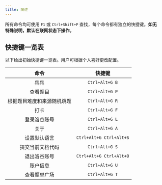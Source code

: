 ```yaml
---
title: 简述
---
```


所有命令均可使用 `F1` 或 `Ctrl+Shift+P` 查找，每个命令都有独立的快捷键。**如无特殊说明，默认在联网状态下操作。**

## 快捷键一览表

以下给出初始快捷键一览表。用户可根据个人喜好更改配置。

| 命令 | 快捷键 |
|:---:|:---:|
| 犇犇 | `Ctrl+Alt+G B` |
| 查看题目 | `Ctrl+Alt+G P` |
| 根据题目难度和来源随机跳题 | `Ctrl+Alt+G R` |
| 打卡 | `Ctrl+Alt+G F` |
| 登录洛谷账号 | `Ctrl+Alt+G L` |
| 关于 | `Ctrl+Alt+G A` |
| 设置默认语言 | `Ctrl+Alt+G Ctrl+Alt+S` |
| 提交当前文档代码 | `Ctrl+Alt+G S` |
| 退出洛谷账号 | `Ctrl+Alt+G Ctrl+Alt+O` |
| 账户信息 | `Ctrl+Alt+G U` |
| 查看题单广场 | `Ctrl+Alt+G T` |